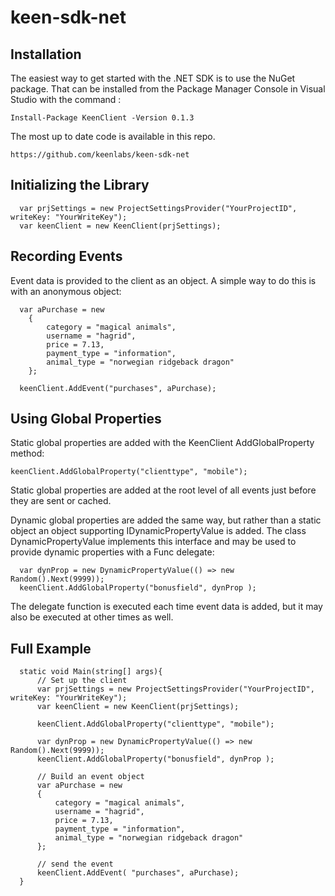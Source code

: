 keen-sdk-net
============

Installation
------------

The easiest way to get started with the .NET SDK is to use the NuGet package. That can be installed from the Package Manager Console in Visual Studio with the command :

  `Install-Package KeenClient -Version 0.1.3`

The most up to date code is available in this repo.

  `https://github.com/keenlabs/keen-sdk-net`

Initializing the Library
------------------------

```
  var prjSettings = new ProjectSettingsProvider("YourProjectID", writeKey: "YourWriteKey");
  var keenClient = new KeenClient(prjSettings);
```

Recording Events
----------------

Event data is provided to the client as an object. A simple way to do this is with an anonymous object:

```
  var aPurchase = new
    {
        category = "magical animals",
        username = "hagrid",
        price = 7.13,
        payment_type = "information",
        animal_type = "norwegian ridgeback dragon"
    };
    
  keenClient.AddEvent("purchases", aPurchase);
```

Using Global Properties
-----------------------

Static global properties are added with the KeenClient AddGlobalProperty method:

  `keenClient.AddGlobalProperty("clienttype", "mobile");`

Static global properties are added at the root level of all events just before they are sent or cached.

Dynamic global properties are added the same way, but rather than a static object an object supporting IDynamicPropertyValue is added. The class DynamicPropertyValue implements this interface and may be used to provide dynamic properties with a Func<object> delegate:

```
  var dynProp = new DynamicPropertyValue(() => new Random().Next(9999));
  keenClient.AddGlobalProperty("bonusfield", dynProp );
```

The delegate function is executed each time event data is added, but it may also be executed at other times as well.

Full Example
------------

```
  static void Main(string[] args){
      // Set up the client
      var prjSettings = new ProjectSettingsProvider("YourProjectID", writeKey: "YourWriteKey");
      var keenClient = new KeenClient(prjSettings);

      keenClient.AddGlobalProperty("clienttype", "mobile");

      var dynProp = new DynamicPropertyValue(() => new Random().Next(9999));
      keenClient.AddGlobalProperty("bonusfield", dynProp );

      // Build an event object
      var aPurchase = new
      {
          category = "magical animals",
          username = "hagrid",
          price = 7.13,
          payment_type = "information",
          animal_type = "norwegian ridgeback dragon"
      };

      // send the event
      keenClient.AddEvent( "purchases", aPurchase);
  }
```
